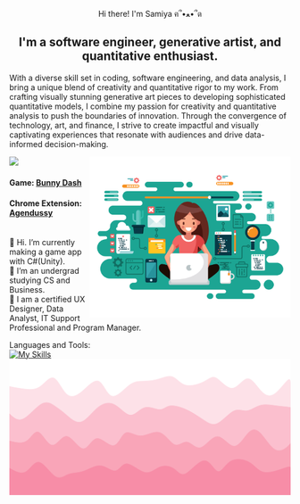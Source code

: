 <p align="center">Hi there! I'm Samiya  ฅ՞•ﻌ•՞ต </p>

<h2 align="center"> I'm a software engineer, generative artist, and quantitative enthusiast. </h2>
With a diverse skill set in coding, software engineering, and data analysis, I bring a unique blend of creativity and quantitative rigor to my work. From crafting visually stunning generative art pieces to developing sophisticated quantitative models, I combine my passion for creativity and quantitative analysis to push the boundaries of innovation. Through the convergence of technology, art, and finance, I strive to create impactful and visually captivating experiences that resonate with audiences and drive data-informed decision-making.


![](https://komarev.com/ghpvc/?username=jojo142&color=ff69b4)
<img align="right" alt="Coding" width="360" src = "Female Developer.svg" alt="My Happy SVG"/>

#### Game: <a href="https://bunnydash.netlify.app/" target="_blank">Bunny Dash</a>   
#### Chrome Extension: <a href="https://chrome.google.com/webstore/detail/agendussy/fjkeibaligkgcgdjocidpobcdkboibcd" target="_blank">Agendussy</a>    
<br>🔭 Hi. I’m currently making a game app with C#(Unity).
<br>🦄 I’m an undergrad studying CS and Business.
<br>🧠 I am a certified UX Designer, Data Analyst, IT Support Professional and Program Manager. 

Languages and Tools: <br>
[![My Skills](https://skillicons.dev/icons?i=javascript,css,docker,discord,eclipse,heroku,react,nodejs,mongodb,wordpress,python,java,cs,powershell,flutter,git,atom,cpp,unity,figma,illustrator,angular,photoshop
)](https://skillicons.dev)
</br>
<img src = "bottom_header.svg" alt="My Happy SVG"/>
